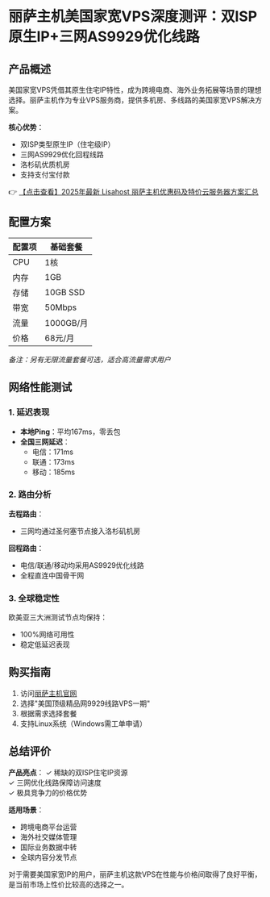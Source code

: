 # 丽萨主机美国家宽VPS深度测评：双ISP原生IP+三网AS9929优化线路

## 产品概述

美国家宽VPS凭借其原生住宅IP特性，成为跨境电商、海外业务拓展等场景的理想选择。丽萨主机作为专业VPS服务商，提供多机房、多线路的美国家宽VPS解决方案。

**核心优势**：
- 双ISP类型原生IP（住宅级IP）
- 三网AS9929优化回程线路
- 洛杉矶优质机房
- 支持支付宝付款

👉 [【点击查看】2025年最新 Lisahost 丽萨主机优惠码及特价云服务器方案汇总](https://bit.ly/lisazhuji)

## 配置方案

| 配置项       | 基础套餐       |
|--------------|----------------|
| CPU          | 1核            |
| 内存         | 1GB            |
| 存储         | 10GB SSD       |
| 带宽         | 50Mbps         |
| 流量         | 1000GB/月      |
| 价格         | 68元/月        |

*备注：另有无限流量套餐可选，适合高流量需求用户*

## 网络性能测试

### 1. 延迟表现
- **本地Ping**：平均167ms，零丢包
- **全国三网延迟**：
  - 电信：171ms
  - 联通：173ms
  - 移动：185ms

### 2. 路由分析
**去程路由**：
- 三网均通过圣何塞节点接入洛杉矶机房

**回程路由**：
- 电信/联通/移动均采用AS9929优化线路
- 全程直连中国骨干网

### 3. 全球稳定性
欧美亚三大洲测试节点均保持：
- 100%网络可用性
- 稳定低延迟表现

## 购买指南

1. 访问[丽萨主机官网](https://bit.ly/lisazhuji)
2. 选择"美国顶级精品网9929线路VPS一期"
3. 根据需求选择套餐
4. 支持Linux系统（Windows需工单申请）

## 总结评价

**产品亮点**：
✓ 稀缺的双ISP住宅IP资源  
✓ 三网优化线路保障访问速度  
✓ 极具竞争力的价格优势  

**适用场景**：
- 跨境电商平台运营
- 海外社交媒体管理
- 国际业务数据中转
- 全球内容分发节点

对于需要美国家宽IP的用户，丽萨主机这款VPS在性能与价格间取得了良好平衡，是当前市场上性价比较高的选择之一。
